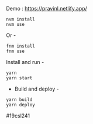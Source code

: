 
Demo : https://pravinl.netlify.app/
```shell
nvm install
nvm use
```

Or -

```shell
fnm install
fnm use
```

Install and run -

```shell
yarn
yarn start
```


- Build and deploy -

```shell
yarn build
yarn deploy
```

#19csl241
